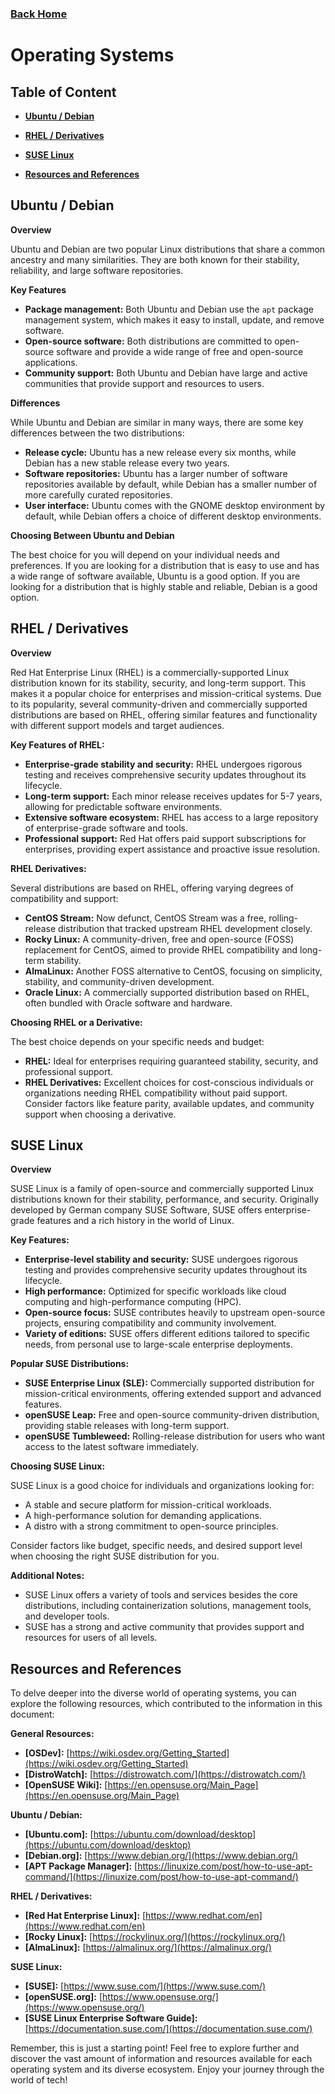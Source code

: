 ### [Back Home](../../README.md)

# Operating Systems

## Table of Content
* **[Ubuntu / Debian](#ubuntu--debian)**

* **[RHEL / Derivatives](#rhel--derivatives)**

* **[SUSE Linux](#suse-linux)**

* **[Resources and References](#resources-and-references)**


## Ubuntu / Debian

**Overview**

Ubuntu and Debian are two popular Linux distributions that share a common ancestry and many similarities. They are both known for their stability, reliability, and large software repositories.

**Key Features**

* **Package management:** Both Ubuntu and Debian use the `apt` package management system, which makes it easy to install, update, and remove software.
* **Open-source software:** Both distributions are committed to open-source software and provide a wide range of free and open-source applications.
* **Community support:** Both Ubuntu and Debian have large and active communities that provide support and resources to users.

**Differences**

While Ubuntu and Debian are similar in many ways, there are some key differences between the two distributions:

* **Release cycle:** Ubuntu has a new release every six months, while Debian has a new stable release every two years.
* **Software repositories:** Ubuntu has a larger number of software repositories available by default, while Debian has a smaller number of more carefully curated repositories.
* **User interface:** Ubuntu comes with the GNOME desktop environment by default, while Debian offers a choice of different desktop environments.

**Choosing Between Ubuntu and Debian**

The best choice for you will depend on your individual needs and preferences. If you are looking for a distribution that is easy to use and has a wide range of software available, Ubuntu is a good option. If you are looking for a distribution that is highly stable and reliable, Debian is a good option.

## RHEL / Derivatives

**Overview**

Red Hat Enterprise Linux (RHEL) is a commercially-supported Linux distribution known for its stability, security, and long-term support. This makes it a popular choice for enterprises and mission-critical systems. Due to its popularity, several community-driven and commercially supported distributions are based on RHEL, offering similar features and functionality with different support models and target audiences.

**Key Features of RHEL:**

* **Enterprise-grade stability and security:** RHEL undergoes rigorous testing and receives comprehensive security updates throughout its lifecycle.
* **Long-term support:** Each minor release receives updates for 5-7 years, allowing for predictable software environments.
* **Extensive software ecosystem:** RHEL has access to a large repository of enterprise-grade software and tools.
* **Professional support:** Red Hat offers paid support subscriptions for enterprises, providing expert assistance and proactive issue resolution.

**RHEL Derivatives:**

Several distributions are based on RHEL, offering varying degrees of compatibility and support:

* **CentOS Stream:** Now defunct, CentOS Stream was a free, rolling-release distribution that tracked upstream RHEL development closely.
* **Rocky Linux:** A community-driven, free and open-source (FOSS) replacement for CentOS, aimed to provide RHEL compatibility and long-term stability.
* **AlmaLinux:** Another FOSS alternative to CentOS, focusing on simplicity, stability, and community-driven development.
* **Oracle Linux:** A commercially supported distribution based on RHEL, often bundled with Oracle software and hardware.

**Choosing RHEL or a Derivative:**

The best choice depends on your specific needs and budget:

* **RHEL:** Ideal for enterprises requiring guaranteed stability, security, and professional support.
* **RHEL Derivatives:** Excellent choices for cost-conscious individuals or organizations needing RHEL compatibility without paid support. Consider factors like feature parity, available updates, and community support when choosing a derivative.

## SUSE Linux

**Overview**

SUSE Linux is a family of open-source and commercially supported Linux distributions known for their stability, performance, and security. Originally developed by German company SUSE Software, SUSE offers enterprise-grade features and a rich history in the world of Linux.

**Key Features:**

* **Enterprise-level stability and security:** SUSE undergoes rigorous testing and provides comprehensive security updates throughout its lifecycle.
* **High performance:** Optimized for specific workloads like cloud computing and high-performance computing (HPC).
* **Open-source focus:** SUSE contributes heavily to upstream open-source projects, ensuring compatibility and community involvement.
* **Variety of editions:** SUSE offers different editions tailored to specific needs, from personal use to large-scale enterprise deployments.

**Popular SUSE Distributions:**

* **SUSE Enterprise Linux (SLE):** Commercially supported distribution for mission-critical environments, offering extended support and advanced features.
* **openSUSE Leap:** Free and open-source community-driven distribution, providing stable releases with long-term support.
* **openSUSE Tumbleweed:** Rolling-release distribution for users who want access to the latest software immediately.

**Choosing SUSE Linux:**

SUSE Linux is a good choice for individuals and organizations looking for:

* A stable and secure platform for mission-critical workloads.
* A high-performance solution for demanding applications.
* A distro with a strong commitment to open-source principles.

Consider factors like budget, specific needs, and desired support level when choosing the right SUSE distribution for you.

**Additional Notes:**

* SUSE Linux offers a variety of tools and services besides the core distributions, including containerization solutions, management tools, and developer tools.
* SUSE has a strong and active community that provides support and resources for users of all levels.

## Resources and References

To delve deeper into the diverse world of operating systems, you can explore the following resources, which contributed to the information in this document:

**General Resources:**

* **[OSDev]:** [https://wiki.osdev.org/Getting_Started](https://wiki.osdev.org/Getting_Started)
* **[DistroWatch]:** [https://distrowatch.com/](https://distrowatch.com/)
* **[OpenSUSE Wiki]:** [https://en.opensuse.org/Main_Page](https://en.opensuse.org/Main_Page)

**Ubuntu / Debian:**

* **[Ubuntu.com]:** [https://ubuntu.com/download/desktop](https://ubuntu.com/download/desktop)
* **[Debian.org]:** [https://www.debian.org/](https://www.debian.org/)
* **[APT Package Manager]:** [https://linuxize.com/post/how-to-use-apt-command/](https://linuxize.com/post/how-to-use-apt-command/)

**RHEL / Derivatives:**

* **[Red Hat Enterprise Linux]:** [https://www.redhat.com/en](https://www.redhat.com/en)
* **[Rocky Linux]:** [https://rockylinux.org/](https://rockylinux.org/)
* **[AlmaLinux]:** [https://almalinux.org/](https://almalinux.org/)

**SUSE Linux:**

* **[SUSE]:** [https://www.suse.com/](https://www.suse.com/)
* **[openSUSE.org]:** [https://www.opensuse.org/](https://www.opensuse.org/)
* **[SUSE Linux Enterprise Software Guide]:** [https://documentation.suse.com/](https://documentation.suse.com/)

Remember, this is just a starting point! Feel free to explore further and discover the vast amount of information and resources available for each operating system and its diverse ecosystem. Enjoy your journey through the world of tech!

